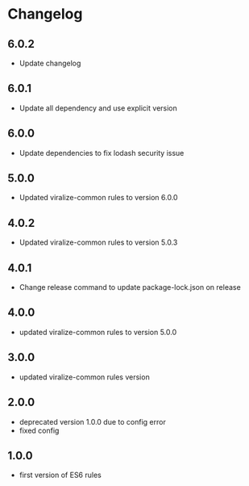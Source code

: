# Changelog

## 6.0.2

- Update changelog

## 6.0.1

- Update all dependency and use explicit version

## 6.0.0

- Update dependencies to fix lodash security issue

## 5.0.0

- Updated viralize-common rules to version 6.0.0

## 4.0.2

- Updated viralize-common rules to version 5.0.3

## 4.0.1

- Change release command to update package-lock.json on release

## 4.0.0

- updated viralize-common rules to version 5.0.0

## 3.0.0

- updated viralize-common rules version

## 2.0.0

- deprecated version 1.0.0 due to config error
- fixed config

## 1.0.0

- first version of ES6 rules
